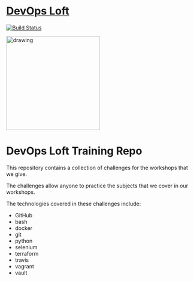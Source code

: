 # <a href="http://www.devopsloft.io">DevOps Loft</a>

[![Build Status](https://travis-ci.org/devopsloft/devopsloft.svg?branch=master)](https://travis-ci.org/devopsloft/training)

<img src="http://www.devopsloft.io/static/logo.png" alt="drawing" width="250" hight="250"/>

# DevOps Loft Training Repo

This repository contains a collection of challenges for the workshops that we give.

The challenges allow anyone to practice the subjects that we cover in our workshops.

The technologies covered in these challenges include:
- GitHub
- bash
- docker
- git
- python
- selenium
- terraform
- travis
- vagrant
- vault
